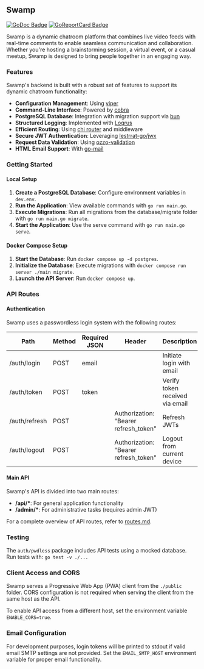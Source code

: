 ## Swamp

[![GoDoc Badge]][godoc] [![GoReportCard Badge]][goreportcard]

Swamp is a dynamic chatroom platform that combines live video feeds with real-time comments to enable seamless communication and collaboration. Whether you're hosting a brainstorming session, a virtual event, or a casual meetup, Swamp is designed to bring people together in an engaging way.

### Features

Swamp's backend is built with a robust set of features to support its dynamic chatroom functionality:

- **Configuration Management**: Using [viper](https://github.com/spf13/viper)
- **Command-Line Interface**: Powered by [cobra](https://github.com/spf13/cobra)
- **PostgreSQL Database**: Integration with migration support via [bun](https://github.com/uptrace/bun)
- **Structured Logging**: Implemented with [Logrus](https://github.com/sirupsen/logrus)
- **Efficient Routing**: Using [chi router](https://github.com/go-chi/chi) and middleware
- **Secure JWT Authentication**: Leveraging [lestrrat-go/jwx](https://github.com/lestrrat-go/jwx)
- **Request Data Validation**: Using [ozzo-validation](https://github.com/go-ozzo/ozzo-validation)
- **HTML Email Support**: With [go-mail](https://github.com/go-mail/mail)

### Getting Started

#### Local Setup

1. **Create a PostgreSQL Database**: Configure environment variables in `dev.env`.
2. **Run the Application**: View available commands with `go run main.go`.
3. **Execute Migrations**: Run all migrations from the database/migrate folder with `go run main.go migrate`.
4. **Start the Application**: Use the serve command with `go run main.go serve`.

#### Docker Compose Setup

1. **Start the Database**: Run `docker compose up -d postgres`.
2. **Initialize the Database**: Execute migrations with `docker compose run server ./main migrate`.
3. **Launch the API Server**: Run `docker compose up`.

### API Routes

#### Authentication

Swamp uses a passwordless login system with the following routes:

| Path          | Method | Required JSON | Header                                | Description                     |
| ------------- | ------ | ------------- | ------------------------------------- | ------------------------------- |
| /auth/login   | POST   | email         |                                       | Initiate login with email       |
| /auth/token   | POST   | token         |                                       | Verify token received via email |
| /auth/refresh | POST   |               | Authorization: "Bearer refresh_token" | Refresh JWTs                    |
| /auth/logout  | POST   |               | Authorization: "Bearer refresh_token" | Logout from current device      |

#### Main API

Swamp's API is divided into two main routes:

- **/api/\***: For general application functionality
- **/admin/\***: For administrative tasks (requires admin JWT)

For a complete overview of API routes, refer to [routes.md](routes.md).

### Testing

The `auth/pwdless` package includes API tests using a mocked database. Run tests with: `go test -v ./...`

### Client Access and CORS

Swamp serves a Progressive Web App (PWA) client from the `./public` folder. CORS configuration is not required when serving the client from the same host as the API.

To enable API access from a different host, set the environment variable `ENABLE_CORS=true`.

### Email Configuration

For development purposes, login tokens will be printed to stdout if valid email SMTP settings are not provided. Set the `EMAIL_SMTP_HOST` environment variable for proper email functionality.

[godoc]: https://godoc.org/github.com/dhax/go-base
[godoc badge]: https://godoc.org/github.com/dhax/go-base?status.svg
[goreportcard]: https://goreportcard.com/report/github.com/dhax/go-base
[goreportcard badge]: https://goreportcard.com/badge/github.com/dhax/go-base
